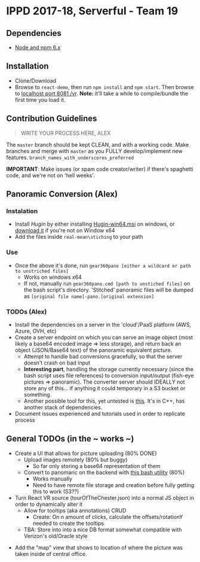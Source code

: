 # IPPD 2017-18, Serverful - Team 19

## Dependencies
- [Node and npm 6.x](https://nodejs.org/en/)

## Installation
- Clone/Download
- Browse to `react-demo`, then run `npm install` and `npm start`. Then browse to [localhost port 8081 /vr](http://localhost:8081/vr). **Note:** it'll take a while to compile/bundle the first time you load it.

## Contribution Guidelines
> WRITE YOUR PROCESS HERE, ALEX

The `master` branch should be kept CLEAN, and with a working code. Make branches and merge with `master` as you FULLY develop/implement new features. 
`branch_names_with_underscores_preferred`

**IMPORTANT**: Make issues (or spam code creator/writer) if there's spaghetti code, and we're not on 'hell weeks'.

<!-- commenting this for now -->
<!-- 
- MEAN (*run the following commands inside* `real-mean`)
    + First Installation
        + Run `npm run first-install`
        + On Windows, MAKE SURE to have admin access on cmd/powershell when running this
    + Any other time
        + Run `gulp` for automatic server and front end restart every time after that
    - Deployments to [our heroku](http://serverful.herokuapp.com/) will happen on every push to master from `real-mean`
        + **NOTE:** there's an independent Git repo in `real-mean` to manage this.
 -->

## Panoramic Conversion (Alex)
### Instalation
+ Install *Hugin* by either installing [Hugin-win64.msi](real-mean/Hugin-win64.msi) on windows, or [download it](http://hugin.sourceforge.net/download/) if you're not on Window x64
+ Add the files inside `real-mean\stiching` to your path

### Use
- Once the above it's done, run `gear360pano [either a wildcard or path to unstriched files]`
    - Works on windows x64
    - If not, manually run `gear360pano.cmd [path to unstiched files]` on the bash script's directory.
'Stitched' panoramic files will be dumped as `[original file name]-pano.[original extension]`

### TODOs (Alex)
- Install the dependencies on a server in the 'cloud'/PaaS platform (AWS, Azure, OVH, etc)
- Create a server endpoint on which you can serve an image object (most likely a base64 encoded image => less storage), and return back an object (JSON/Base64 text) of the panoramic equivalent picture.
    + Attempt to handle bad conversions gracefully, so that the server doesn't crash on bad input
    + **Interesting part**, handling the storage currently necessary (since the bash script uses file references) to conversion input/output (fish-eye pictures => panoramic). The converter server should IDEALLY not store any of this... if anything it could temporary in a S3 bucket or something.
    + Another possible tool for this, yet untested is [this](https://github.com/ppwwyyxx/OpenPano). It's in C++, has another stack of dependencies.
- Document issues experienced and tutorials used in order to replicate process

## General TODOs (in the ~ works ~)
- Create a UI that allows for picture uploading (80% DONE)
    + Upload images remotely (80% but buggy)
        + So far only storing a base64 representation of them
    + Convert to panomaric on the backend with [this bash utility](https://github.com/ultramango/gear360pano#requirements) (80%)
        + Works manually
        + Need to have remote file storage and creation before fully getting this to work (S3??)
- Turn React VR source (tourOfTheChester.json) into a normal JS object in order to dynamically alter it
    + Allow for tooltips (aka annotations) CRUD
        + Create: On n amount of clicks, calculate the offsets/rotationY needed to create the tooltips
    + TBA: Store into into a nice DB format somewhat compatible with Verizon's old/Oracle style
+ Add the "map" view that shows to location of where the picture was taken inside of central office.

